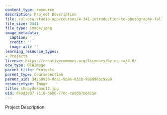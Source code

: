 ```yaml
---
content_type: resource
description: Project Description
file: /ol-ocw-studio-app/courses/4-341-introduction-to-photography-fall-2002/0e8d3e877110b606770cc8dd07b6815e_shnayderman12.jpg
file_size: 2441
file_type: image/jpeg
image_metadata:
  caption: ''
  credit: ''
  image-alt: ''
learning_resource_types:
- Projects
license: https://creativecommons.org/licenses/by-nc-sa/4.0/
ocw_type: OCWImage
parent_title: Projects
parent_type: CourseSection
parent_uid: 34260936-dd81-9b86-831b-996996bc9909
resourcetype: Image
title: shnayderman12.jpg
uid: 0e8d3e87-7110-b606-770c-c8dd07b6815e
---
```

Project Description